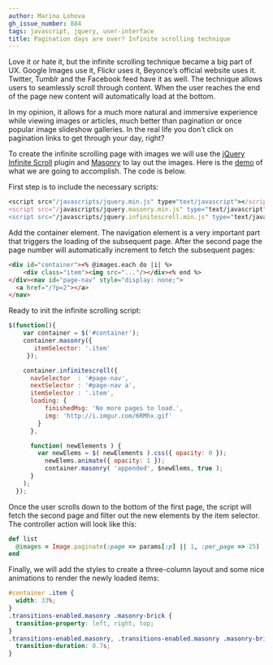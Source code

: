 ```yaml
---
author: Marina Lohova
gh_issue_number: 884
tags: javascript, jquery, user-interface
title: Pagination days are over? Infinite scrolling technique
---
```




Love it or hate it, but the infinite scrolling technique became a big part of UX. Google Images use it, Flickr uses it, Beyonce’s official website uses it. Twitter, Tumblr and the Facebook feed have it as well. The technique allows users to seamlessly scroll through content. When the user reaches the end of the page new content will automatically load at the bottom.

In my opinion, it allows for a much more natural and immersive experience while viewing images or articles, much better than pagination or once popular image slideshow galleries. In the real life you don’t click on pagination links to get through your day, right?

To create the infinite scrolling page with images we will use the [jQuery Infinite Scroll](https://github.com/paulirish/infinite-scroll) plugin and [Masonry](https://masonry.desandro.com/) to lay out the images. Here is the [demo](https://infinite-scroll.com/demo/masonry/) of what we are going to accomplish. The code is below.

First step is to include the necessary scripts:

```ruby
<script src="/javascripts/jquery.min.js" type="text/javascript"></script>
<script src="/javascripts/jquery.masonry.min.js" type="text/javascript"></script>
<script src="/javascripts/jquery.infinitescroll.min.js" type="text/javascript"></script>
```

Add the container element. The navigation element is a very important part that triggers the loading of the subsequent page. After the second page the page number will automatically increment to fetch the subsequent pages:

```html
<div id="container"><% @images.each do |i| %>
    <div class="item"><img src="..."/></div><% end %>
</div><nav id="page-nav" style="display: none;">
  <a href="/?p=2"></a>
</nav>
```

Ready to init the infinite scrolling script:

```javascript
$(function(){
    var container = $('#container');
    container.masonry({
       itemSelector: '.item'
     });

    container.infinitescroll({
      navSelector  : '#page-nav', 
      nextSelector : '#page-nav a',
      itemSelector : '.item',
      loading: {
          finishedMsg: 'No more pages to load.',
          img: 'http://i.imgur.com/6RMhx.gif'
        }
      },

      function( newElements ) {
        var newElems = $( newElements ).css({ opacity: 0 });
          newElems.animate({ opacity: 1 });
          container.masonry( 'appended', $newElems, true );
      }
    );
  });
```

Once the user scrolls down to the bottom of the first page, the script will fetch the second page and filter out the new elements by the item selector. The controller action will look like this:

```ruby
def list
  @images = Image.paginate(:page => params[:p] || 1, :per_page => 25)
end
```

Finally, we will add the styles to create a three-column layout and some nice animations to render the newly loaded items:

```css
#container .item {
  width: 33%;
}
.transitions-enabled.masonry .masonry-brick {
  transition-property: left, right, top;
}
.transitions-enabled.masonry, .transitions-enabled.masonry .masonry-brick {
  transition-duration: 0.7s;
}
```

